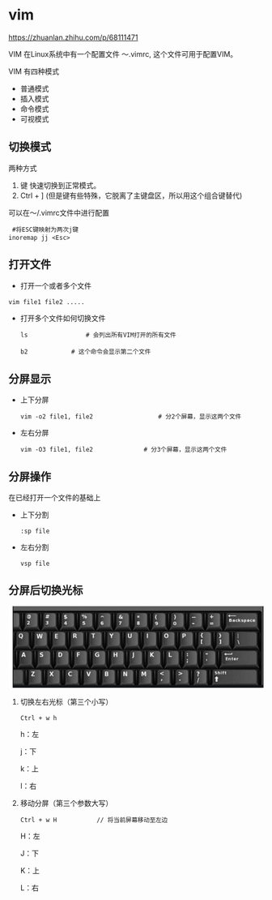 # vim

https://zhuanlan.zhihu.com/p/68111471

VIM 在Linux系统中有一个配置文件 ～.vimrc, 这个文件可用于配置VIM。

VIM 有四种模式

- 普通模式
- 插入模式
- 命令模式
- 可视模式

## 切换模式

两种方式

1. <ESC> 键 快速切换到正常模式。
2. Ctrl  + ]  (但是<ESC>键有些特殊，它脱离了主键盘区，所以用这个组合键替代)

可以在～/.vimrc文件中进行配置

```shell
 #将ESC键映射为两次j键                                      
inoremap jj <Esc>
```

## 打开文件

- 打开一个或者多个文件

```sh
vim file1 file2 .....
```

- 打开多个文件如何切换文件

  ```shell
  ls 				# 会列出所有VIM打开的所有文件
  
  b2			# 这个命令会显示第二个文件
  
  ```

## 分屏显示

- 上下分屏

  ```shell
  vim -o2 file1, file2					# 分2个屏幕，显示这两个文件
  ```

- 左右分屏

  ```shell
  vim -O3 file1, file2				# 分3个屏幕，显示这两个文件
  ```

## 分屏操作

在已经打开一个文件的基础上

- 上下分割

  ```shell
  :sp file
  ```
  
- 左右分割

  ```shell
  vsp file
  ```

## 分屏后切换光标

![image-20230324204853947](images/image-20230324204853947.png)

1. 切换左右光标（第三个小写）

   ```shell
   Ctrl + w h
   ```

   h：左

   j：下

   k：上

   l：右

2. 移动分屏（第三个参数大写）

   ```
   Ctrl + w H			// 将当前屏幕移动至左边
   ```

   H：左

   J：下

   K：上

   L：右

